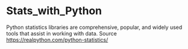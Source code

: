 # Stats_with_Python
Python statistics libraries are comprehensive, popular, and widely used tools that assist in working with data.
Source https://realpython.com/python-statistics/
